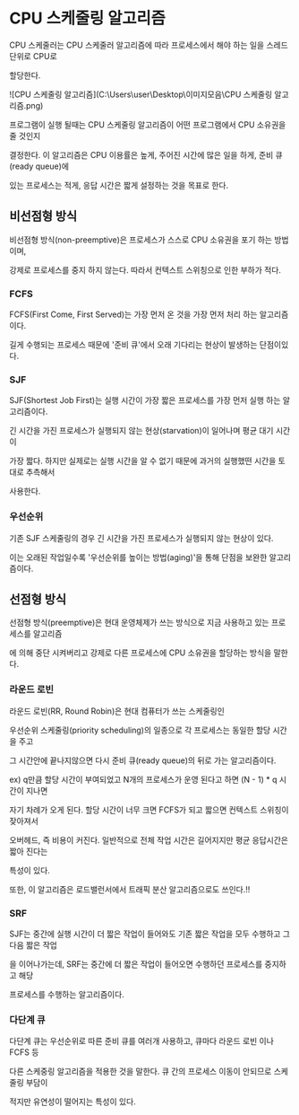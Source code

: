 # CPU 스케줄링 알고리즘



CPU 스케줄러는 CPU 스케줄러 알고리즘에 따라 프로세스에서 해야 하는 일을 스레드 단위로 CPU로

할당한다.

![CPU 스케줄링 알고리즘](C:\Users\user\Desktop\이미지모음\CPU 스케줄링 알고리즘.png)



프로그램이 실행 될때는 CPU 스케줄링 알고리즘이 어떤 프로그램에서 CPU 소유권을 줄 것인지

결정한다. 이 알고리즘은 CPU 이용률은 높게, 주어진 시간에 많은 일을 하게, 준비 큐(ready queue)에

있는 프로세스는 적게, 응답 시간은 짧게 설정하는 것을 목표로 한다.



## 비선점형 방식

비선점형 방식(non-preemptive)은 프로세스가 스스로 CPU 소유권을 포기 하는 방법이며,

강제로 프로세스를 중지 하지 않는다. 따라서 컨텍스트 스위칭으로 인한 부하가 적다.



### FCFS

FCFS(First Come, First Served)는 가장 먼저 온 것을 가장 먼저 처리 하는 알고리즘이다.

길게 수행되는 프로세스 때문에 '준비 큐'에서 오래 기다리는 현상이 발생하는 단점이있다.



### SJF

SJF(Shortest Job First)는 실행 시간이 가장 짧은 프로세스를 가장 먼저 실행 하는 알고리즘이다.

긴 시간을 가진 프로세스가 실행되지 않는 현상(starvation)이 일어나며 평균 대기 시간이

가장 짧다. 하지만 실제로는 실행 시간을 알 수 없기 때문에 과거의 실행했떤 시간을 토대로 추측해서

사용한다.



### 우선순위

기존 SJF 스케줄링의 경우 긴 시간을 가진 프로세스가 실행되지 않는 현상이 있다.

이는 오래된 작업일수록 '우선순위를 높이는 방법(aging)'을 통해 단점을 보완한 알고리즘이다.



## 선점형 방식

선점형 방식(preemptive)은 현대 운영체제가 쓰는 방식으로 지금 사용하고 있는 프로세스를 알고리즘

에 의해 중단 시켜버리고 강제로 다른 프로세스에 CPU 소유권을 할당하는 방식을 말한다.



### 라운드 로빈

라운드 로빈(RR, Round Robin)은 현대 컴퓨터가 쓰는 스케줄링인

우선순위 스케줄링(priority scheduling)의 일종으로 각 프로세스는 동일한 할당 시간을 주고

그 시간안에 끝나지않으면 다시 준비 큐(ready queue)의 뒤로 가는 알고리즘이다.

ex) q만큼 할당 시간이 부여되었고 N개의 프로세스가 운영 된다고 하면 (N - 1) * q 시간이 지나면

자기 차례가 오게 된다. 할당 시간이 너무 크면 FCFS가 되고 짧으면 컨텍스트 스위칭이 잦아져서

오버헤드, 즉 비용이 커진다. 일반적으로 전체 작업 시간은 길어지지만 평균 응답시간은 짧아 진다는

특성이 있다.

또한, 이 알고리즘은 로드밸런서에서 트래픽 분산 알고리즘으로도 쓰인다.!!



### SRF

SJF는 중간에 실행 시간이 더 짧은 작업이 들어와도 기존 짧은 작업을 모두 수행하고 그 다음 짧은 작업

을 이어나가는데, SRF는 중간에 더 짧은 작업이 들어오면 수행하던 프로세스를 중지하고 해당

프로세스를 수행하는 알고리즘이다.



### 다단계 큐

다단계 큐는 우선순위로 따른 준비 큐를 여러개 사용하고, 큐마다 라운드 로빈 이나 FCFS 등

다른 스케중링 알고리즘을 적용한 것을 말한다. 큐 간의 프로세스 이동이 안되므로 스케줄링 부담이

적지만 유연성이 떨어지는 특성이 있다.
